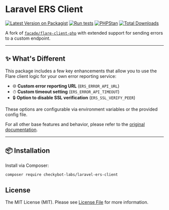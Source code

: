 # Laravel ERS Client

[![Latest Version on Packagist](https://img.shields.io/packagist/v/checkybot-labs/laravel-ers-client.svg?style=flat-square)](https://packagist.org/packages/checkybot-labs/laravel-ers-client)
[![Run tests](https://github.com/checkybot-labs/laravel-ers-client/actions/workflows/run-tests.yml/badge.svg)](https://github.com/checkybot-labs/laravel-ers-client/actions/workflows/run-tests.yml)
[![PHPStan](https://github.com/checkybot-labs/laravel-ers-client/actions/workflows/phpstan.yml/badge.svg)](https://github.com/checkybot-labs/laravel-ers-client/actions/workflows/phpstan.yml)
[![Total Downloads](https://img.shields.io/packagist/dt/checkybot-labs/laravel-ers-client.svg?style=flat-square)](https://packagist.org/packages/checkybot-labs/laravel-ers-client)


A fork of [`facade/flare-client-php`](https://github.com/facade/flare-client-php) with extended support for sending errors to a custom endpoint.

---

## ✨ What's Different

This package includes a few key enhancements that allow you to use the Flare client logic for your own error reporting service:

- 🌐 **Custom error reporting URL** (`ERS_ERROR_API_URL`)
- ⏱ **Custom timeout setting** (`ERS_ERROR_API_TIMEOUT`)
- 🔒 **Option to disable SSL verification** (`ERS_SSL_VERIFY_PEER`)

These options are configurable via environment variables or the provided config file.

For all other base features and behavior, please refer to the [original documentation](https://github.com/facade/flare-client-php).

---

## 📦 Installation

Install via Composer:

```bash
composer require checkybot-labs/laravel-ers-client
```

## License

The MIT License (MIT). Please see [License File](LICENSE.md) for more information.

